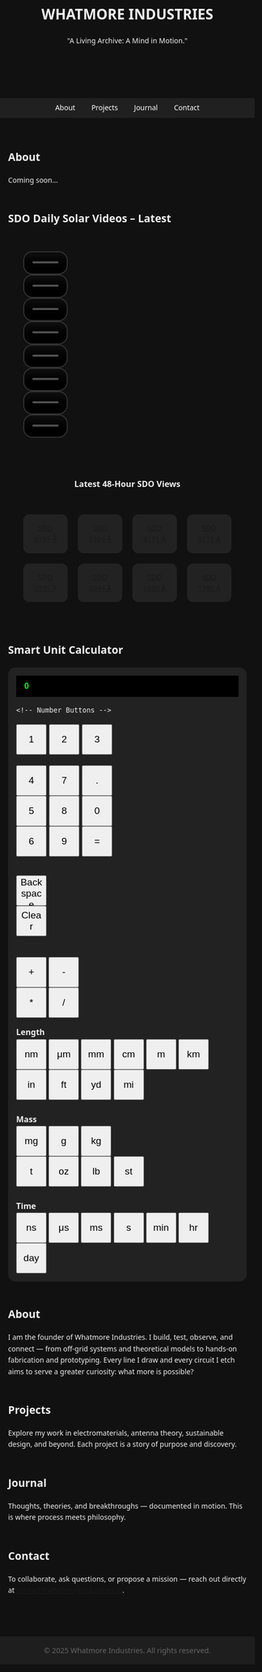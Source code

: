 <!DOCTYPE html>
<html lang="en">
<head>
  <meta charset="UTF-8" />
  <meta name="viewport" content="width=device-width, initial-scale=1.0"/>
  <title>Whatmore Industries</title>
  <style>
    html, body {
      margin: 0;
      padding: 0;
      font-family: 'Segoe UI', sans-serif;
      background: #111;
      color: #eee;
      height: 100%;
      line-height: 1.6;
      box-sizing: border-box;
    }
    *, *::before, *::after {
      box-sizing: inherit;
    }
    #particles-js {
      position: fixed;
      width: 100%;
      height: 100%;
      z-index: -1;
    }
    header {
      background: transparent;
      text-align: center;
      padding: 3rem 1rem 2rem;
      position: relative;
      z-index: 1;
    }
    nav {
      display: flex;
      justify-content: center;
      gap: 2rem;
      background: rgba(34, 34, 34, 0.9);
      padding: 0.5rem;
      position: sticky;
      top: 0;
      z-index: 10;
    }
    nav a {
      color: #fff;
      text-decoration: none;
    }
    nav a:hover {
      text-decoration: underline;
    }
    main {
      padding: 2rem 1rem;
      position: relative;
      z-index: 1;
    }
    section {
      margin-bottom: 3rem;
    }
    footer {
      background: #1e1e1e;
      text-align: center;
      padding: 1rem;
      font-size: 0.9rem;
      color: #666;
    }
    .grid {
      display: grid;
      grid-template-columns: repeat(4, 1fr);
      gap: 20px;
      padding: 30px;
      max-width: 100%;
    }
    video {
      width: 100%;
      height: auto;
      border: 2px solid #333;
      border-radius: 18px;
      background: #111;
    }
    .video-container {
  position: relative;
  transition: transform 0.3s ease, z-index 0.3s;
  z-index: 1;
  cursor: pointer;
}
.video-container.zoomed {
  transform: scale(2.5); /* Adjust to your preferred zoom level */
  z-index: 999;
}
    .card {
  background: #222;
  padding: 1rem;
  border-radius: 12px;
  text-align: center;
  transition: background 0.3s;
}
.card:hover {
  background: #333;
}
    @media (max-width: 600px) {
      nav {
        flex-wrap: wrap;
        gap: 1rem;
      }
    }
  </style>
</head>
<body>
  <div id="particles-js"></div>

  <header>
    <h1>WHATMORE INDUSTRIES</h1>
    <p>"A Living Archive: A Mind in Motion."</p>
  </header>

  <nav>
    <a href="#about">About</a>
    <a href="#projects">Projects</a>
    <a href="#journal">Journal</a>
    <a href="#contact">Contact</a>
  </nav>

  <main>
    <section id="about">
      <h2>About</h2>
      <p>Coming soon...</p>
    </section>
     
<section id="projects">
  <h2>SDO Daily Solar Videos – Latest</h2>
  <div class="grid">
    <div class="video-container">
      <video muted loop playsinline>
        <source src="https://sdo.gsfc.nasa.gov/assets/img/latest/mpeg/latest_1024_0193.mp4" type="video/mp4">
      </video>
      <video muted loop playsinline>
        <source src="https://sdo.gsfc.nasa.gov/assets/img/latest/mpeg/latest_1024_0304.mp4" type="video/mp4">
      </video>
      <video muted loop playsinline>
        <source src="https://sdo.gsfc.nasa.gov/assets/img/latest/mpeg/latest_1024_0171.mp4" type="video/mp4">
      </video>
      <video muted loop playsinline>
        <source src="https://sdo.gsfc.nasa.gov/assets/img/latest/mpeg/latest_1024_0211.mp4" type="video/mp4">
      </video>
      <video muted loop playsinline>
        <source src="https://sdo.gsfc.nasa.gov/assets/img/latest/mpeg/latest_1024_0335.mp4" type="video/mp4">
      </video>
      <video muted loop playsinline>
        <source src="https://sdo.gsfc.nasa.gov/assets/img/latest/mpeg/latest_1024_0094.mp4" type="video/mp4">
      </video>
      <video muted loop playsinline>
        <source src="https://sdo.gsfc.nasa.gov/assets/img/latest/mpeg/latest_1024_1600.mp4" type="video/mp4">
      </video>
      <video muted loop playsinline>
        <source src="https://sdo.gsfc.nasa.gov/assets/img/latest/mpeg/latest_1024_1700.mp4" type="video/mp4">
      </video>
    </div>
  </div>
</section>

<script>
  const videos = document.querySelectorAll("video");
  let readyCount = 0;

  videos.forEach(video => {
    video.addEventListener("canplaythrough", () => {
      readyCount++;
      if (readyCount === videos.length) {
        // Sync play all at once
        videos.forEach(v => {
          v.currentTime = 0;
          v.play();
        });

        syncLoops();
      }
    });
  });

  function syncLoops() {
    const loopTime = videos[0].duration;

    function loopCheck() {
      const now = videos[0].currentTime;
      if (now >= loopTime - 0.05) {
        videos.forEach(v => {
          v.pause();
          v.currentTime = 0;
        });
        // Wait one frame, then restart all
        requestAnimationFrame(() => {
          videos.forEach(v => v.play());
        });
      }
      requestAnimationFrame(loopCheck);
    }

    loopCheck();
  }
</script>

<section id="solar-links">
  <h3 style="text-align:center;">Latest 48-Hour SDO Views</h3>
  <div class="grid">
    <div class="card"><a href="https://sdo.gsfc.nasa.gov/data/latest48.php?q=0193" target="_blank">SDO 0193 Å</a></div>
    <div class="card"><a href="https://sdo.gsfc.nasa.gov/data/latest48.php?q=0304" target="_blank">SDO 0304 Å</a></div>
    <div class="card"><a href="https://sdo.gsfc.nasa.gov/data/latest48.php?q=0171" target="_blank">SDO 0171 Å</a></div>
    <div class="card"><a href="https://sdo.gsfc.nasa.gov/data/latest48.php?q=0211" target="_blank">SDO 0211 Å</a></div>
    <div class="card"><a href="https://sdo.gsfc.nasa.gov/data/latest48.php?q=0335" target="_blank">SDO 0335 Å</a></div>
    <div class="card"><a href="https://sdo.gsfc.nasa.gov/data/latest48.php?q=0094" target="_blank">SDO 0094 Å</a></div>
    <div class="card"><a href="https://sdo.gsfc.nasa.gov/data/latest48.php?q=1600" target="_blank">SDO 1600 Å</a></div>
    <div class="card"><a href="https://sdo.gsfc.nasa.gov/data/latest48.php?q=1700" target="_blank">SDO 1700 Å</a></div>
  </div>
</section>

<section id="calculator">
  <h2>Smart Unit Calculator</h2>
  <div style="background:#222; padding:1rem; border-radius:0.9rem; font-size:1rem;">
    <div id="display" style="background:#000; padding:0.5rem 1rem; margin-bottom:1rem; color:#0f0; font-weight:bold;">
      0
    </div>

    <!-- Number Buttons -->
<style>
  .calculator {
    display: grid;
    grid-template-columns: repeat(3, 60px);
    gap: 5px;
  }

  button {
    width: 60px;
    height: 60px;
    font-size: 1.2em;
  }

  .wide {
    grid-column: span 2;
  }
</style>

<div class="calculator">
  <button onclick="appendCalc('1')">1</button>
  <button onclick="appendCalc('2')">2</button>
  <button onclick="appendCalc('3')">3</button>

  <button onclick="appendCalc('4')">4</button>
  <button onclick="appendCalc('5')">5</button>
  <button onclick="appendCalc('6')">6</button>

  <button onclick="appendCalc('7')">7</button>
  <button onclick="appendCalc('8')">8</button>
  <button onclick="appendCalc('9')">9</button>

  <button onclick="appendCalc('.')">.</button>
  <button onclick="appendCalc('0')">0</button>
  <button onclick="calculate()">=</button>

  <button class="wide" onclick="backspace()">Backspace</button>
  <button class="wide" onclick="clearCalc()">Clear</button>
</div><br>
  <!-- Operators -->
    <div style="margin-bottom: 1rem;">
      <button onclick="appendCalc(' + ')">+</button>
      <button onclick="appendCalc(' - ')">-</button><br>
      <button onclick="appendCalc(' * ')">*</button>
      <button onclick="appendCalc(' / ')">&nbsp;/&nbsp;</button>
    </div>
    <!-- Length Units -->
    <div>
      <strong>Length</strong><br>
      <button onclick="appendCalc(' nm ')">nm</button>
      <button onclick="appendCalc(' μm ')">μm</button>
      <button onclick="appendCalc(' mm ')">mm</button>
      <button onclick="appendCalc(' cm ')">cm</button>
      <button onclick="appendCalc(' m ')">m</button>
      <button onclick="appendCalc(' km ')">km</button><br>
      <button onclick="appendCalc(' in ')">in</button>
      <button onclick="appendCalc(' ft ')">ft</button>
      <button onclick="appendCalc(' yd ')">yd</button>
      <button onclick="appendCalc(' mi ')">mi</button>
    </div><br>
    <!-- Mass Units -->
    <div>
      <strong>Mass</strong><br>
      <button onclick="appendCalc(' mg ')">mg</button>
      <button onclick="appendCalc(' g ')">g</button>
      <button onclick="appendCalc(' kg ')">kg</button><br>
      <button onclick="appendCalc(' t ')">t</button>
      <button onclick="appendCalc(' oz ')">oz</button>
      <button onclick="appendCalc(' lb ')">lb</button>
      <button onclick="appendCalc(' st ')">st</button>
    </div><br>
    <!-- Time Units -->
    <div>
      <strong>Time</strong><br>
      <button onclick="appendCalc(' ns ')">ns</button>
      <button onclick="appendCalc(' μs ')">μs</button>
      <button onclick="appendCalc(' ms ')">ms</button>
      <button onclick="appendCalc(' s ')">s</button>
      <button onclick="appendCalc(' min ')">min</button>
      <button onclick="appendCalc(' hr ')">hr</button>
      <button onclick="appendCalc(' day ')">day</button>
    </div>
  </div>
</section>
    <section id="about">
      <h2>About</h2>
      <p>I am the founder of Whatmore Industries. I build, test, observe, and connect — from off-grid systems and theoretical models to hands-on fabrication and prototyping. Every line I draw and every circuit I etch aims to serve a greater curiosity: what more is possible?</p>
    </section>
    <section id="projects">
      <h2>Projects</h2>
      <p>Explore my work in electromaterials, antenna theory, sustainable design, and beyond. Each project is a story of purpose and discovery.</p>
    </section>
    <section id="journal">
      <h2>Journal</h2>
      <p>Thoughts, theories, and breakthroughs — documented in motion. This is where process meets philosophy.</p>
    </section>
    <section id="contact">
      <h2>Contact</h2>
      <p>To collaborate, ask questions, or propose a mission — reach out directly at <a href="mailto:contact@whatmoreindustries.io">contact@whatmoreindustries.io</a>.</p>
    </section>
  </main>


  <!-- Particles.js -->
  <script src="https://cdn.jsdelivr.net/npm/particles.js@2.0.0/particles.min.js"></script>
  <script>
    particlesJS("particles-js", {
      particles: {
        number: { value: 80, density: { enable: true, value_area: 800 }},
        color: { value: "#00ffff" },
        shape: { type: "circle" },
        opacity: { value: 0.5 },
        size: { value: 3, random: true },
        line_linked: {
          enable: true,
          distance: 150,
          color: "#00ffff",
          opacity: 0.4,
          width: 1
        },
        move: {
          enable: true,
          speed: 0.01,
          direction: "none"
        }
      },
      interactivity: {
        events: {
          onhover: { enable: true, mode: "repulse" },
          onclick: { enable: true, mode: "push" }
        },
        modes: {
          repulse: { distance: 100, duration: 0.4 },
          push: { particles_nb: 4 }
        }
      },
      retina_detect: true
    });
  </script>
  
  <script>
  const unitFactors = {
    // Length (in meters)
    nm: 1e-9, μm: 1e-6, mm: 1e-3, cm: 1e-2, m: 1, km: 1e3,
    in: 0.0254, ft: 0.3048, yd: 0.9144, mi: 1609.34,
    // Mass (in kg)
    mg: 1e-6, g: 1e-3, kg: 1, t: 1000, oz: 0.0283495, lb: 0.453592, st: 6.35029, kip: 453.592,
    // Time (in seconds)
    ns: 1e-9, μs: 1e-6, ms: 1e-3, s: 1, min: 60, hr: 3600, day: 86400
  };

  let expression = "";

  function appendCalc(value) {
    expression += value;
    document.getElementById("display").innerText = expression;
  }

  function clearCalc() {
    expression = "";
    document.getElementById("display").innerText = "0";
  }

  function backspace() {
    expression = expression.trim().slice(0, -1);
    document.getElementById("display").innerText = expression || "0";
  }

  function calculate() {
    try {
      // Tokenize numbers and units
      const parsed = expression.replace(/([0-9.]+)\s*([a-zμ]+)/gi, (match, value, unit) => {
        if (unitFactors[unit]) {
          return `(${parseFloat(value) * unitFactors[unit]})`; // convert to SI
        } else {
          throw new Error(`Unknown unit: ${unit}`);
        }
      });

      const result = eval(parsed);
      document.getElementById("display").innerText = result + " (SI)";
      expression = result.toString();
    } catch (err) {
      document.getElementById("display").innerText = "Error";
      expression = "";
    }
  }
</script>

<script>
  let currentExpression = '';

  function appendCalc(value) {
    currentExpression += value;
    document.getElementById('display').innerText = currentExpression;
  }

  function clearCalc() {
    currentExpression = '';
    document.getElementById('display').innerText = '0';
  }

  function backspace() {
    currentExpression = currentExpression.slice(0, -1);
    document.getElementById('display').innerText = currentExpression || '0';
  }

  function calculate() {
    try {
      const result = eval(currentExpression);
      document.getElementById('display').innerText = result;
      currentExpression = result.toString();
    } catch (e) {
      document.getElementById('display').innerText = 'Error';
      currentExpression = '';
    }
  }
</script>
<script>
  let calcStr = '';
  function appendCalc(value) {
    calcStr += value;
    document.getElementById('display').textContent = calcStr;
  }

  function clearCalc() {
    calcStr = '';
    document.getElementById('display').textContent = '0';
  }

  function backspace() {
    calcStr = calcStr.slice(0, -1);
    document.getElementById('display').textContent = calcStr || '0';
  }

  function calculate() {
    try {
      const result = eval(calcStr);
      document.getElementById('display').textContent = result;
      calcStr = result.toString();
    } catch (e) {
      document.getElementById('display').textContent = 'Error';
    }
  }
</script>
<script>
  document.querySelectorAll('.video-container').forEach(container => {
    container.addEventListener('click', () => {
      // Remove zoom from other videos
      document.querySelectorAll('.video-container.zoomed').forEach(z => {
        if (z !== container) z.classList.remove('zoomed');
      });

      container.classList.toggle('zoomed');
    });
  });
</script>

 
  <footer>
    &copy; 2025 Whatmore Industries. All rights reserved.
  </footer>
</body>
</html>


